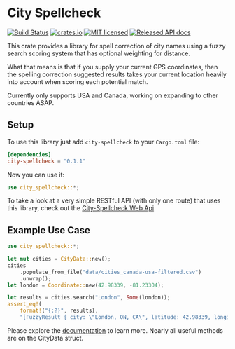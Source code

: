 # City Spellcheck 
[![Build
Status](https://travis-ci.org/PrismaPhonic/city-spellcheck.svg?branch=master)](https://travis-ci.org/PrismaPhonic/city-spellcheck)
[![crates.io](http://meritbadge.herokuapp.com/city_spellcheck)](https://crates.io/crates/city_spellcheck)
[![MIT licensed](https://img.shields.io/badge/license-MIT-blue.svg)](./LICENSE)
[![Released API docs](https://docs.rs/city-spellcheck/badge.svg)](https://docs.rs/city-spellcheck)

This crate provides a library for spell correction of city names
using a fuzzy search scoring system that has optional weighting for
distance.

What that means is that if you supply your current GPS coordinates, then the
spelling correction suggested results takes your current location heavily into
account when scoring each potential match.

Currently only supports USA and Canada, working on expanding to other countries ASAP.

## Setup

To use this library just add `city-spellcheck` to your `Cargo.toml` file:

```toml
[dependencies]
city-spellcheck = "0.1.1"
```

Now you can use it:

```rust
use city_spellcheck::*;
```

To take a look at a very simple RESTful API (with only one route) that uses this library,
check out the [City-Spellcheck Web Api](https://github.com/PrismaPhonic/city-spellcheck-web-api)

## Example Use Case

```rust
use city_spellcheck::*;

let mut cities = CityData::new();
cities
    .populate_from_file("data/cities_canada-usa-filtered.csv")
    .unwrap();
let london = Coordinate::new(42.98339, -81.23304);

let results = cities.search("London", Some(london));
assert_eq!(
    format!("{:?}", results),
    "[FuzzyResult { city: \"London, ON, CA\", latitude: 42.98339, longitude: -81.23304, score: 1.0 }, FuzzyResult { city: \"London, OH, US\", latitude: 39.88645, longitude: -83.44825, score: 0.6252391 }, FuzzyResult { city: \"London, KY, US\", latitude: 37.12898, longitude: -84.08326, score: 0.6250727 }, FuzzyResult { city: \"Lemont, IL, US\", latitude: 41.67364, longitude: -88.00173, score: 0.52094036 }, FuzzyResult { city: \"Brant, ON, CA\", latitude: 43.1334, longitude: -80.34967, score: 0.5208334 }]");
```

Please explore the [documentation](https://docs.rs/city-spellcheck) to learn more. Nearly all useful methods are on the CityData
struct.
